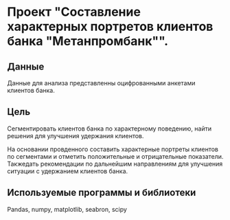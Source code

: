 # Проект "Составление характерных портретов клиентов банка "Метанпромбанк"".

## Данные

Данные для анализа представленны оцифрованными анкетами клиентов банка. 
 

## Цель

Сегментировать клиентов банка по характерному поведению, найти решения для улучшения удержания клиентов.

На основании провденного составить характерные портреты клиентов по сегментами и отметить положительные и отрицательные показатели. Такжедать рекомендации по дальнейшим направлениям для улучшения ситуации с удержанием клиентов банка.

## Используемые программы и библиотеки

Pandas, numpy, matplotlib, seabron, scipy
